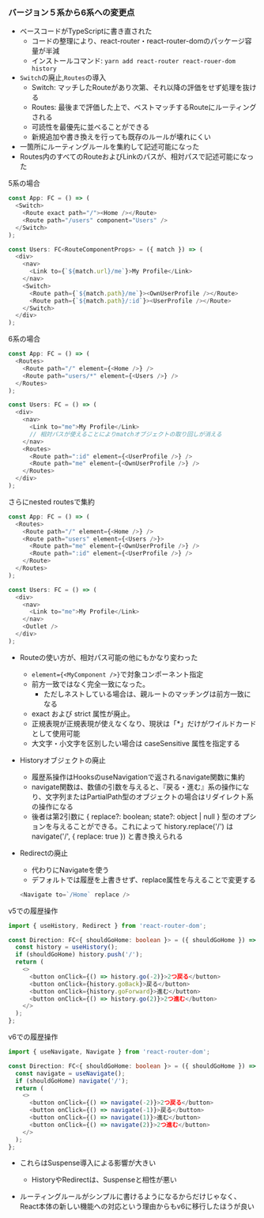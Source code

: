 ### バージョン５系から6系への変更点
* ベースコードがTypeScriptに書き直された
  * コードの整理により、react-router・react-router-domのパッケージ容量が半減
  * インストールコマンド: `yarn add react-router react-rouer-dom history`
* `Switch`の廃止,`Routes`の導入
  * Switch: マッチしたRouteがあり次第、それ以降の評価をせず処理を抜ける
  * Routes: 最後まで評価した上で、ベストマッチするRouteにルーティングされる
  * 可読性を最優先に並べることができる
  * 新規追加や書き換えを行っても既存のルールが壊れにくい
* 一箇所にルーティングルールを集約して記述可能になった
* Routes内のすべてのRouteおよびLinkのパスが、相対パスで記述可能になった

5系の場合
```ts
const App: FC = () => (
  <Switch>
    <Route exact path="/"><Home /></Route>
    <Route path="/users" component="Users" />
  </Switch>
);

const Users: FC<RouteComponentProps> = ({ match }) => (
  <div>
    <nav>
      <Link to={`${match.url}/me`}>My Profile</Link>
    </nav>
    <Switch>
      <Route path={`${match.path}/me`}><OwnUserProfile /></Route>
      <Route path={`${match.path}/:id`}><UserProfile /></Route>
    </Switch>
  </div>
);
```
6系の場合
```ts
const App: FC = () => (
  <Routes>
    <Route path="/" element={<Home />} />
    <Route path="users/*" element={<Users />} />
  </Routes>
);

const Users: FC = () => (
  <div>
    <nav>
      <Link to="me">My Profile</Link>
      // 相対パスが使えることによりmatchオブジェクトの取り回しが消える
    </nav>
    <Routes>
      <Route path=":id" element={<UserProfile />} />
      <Route path="me" element={<OwnUserProfile />} />
    </Routes>
  </div>
);
```

さらにnested routesで集約
```ts
const App: FC = () => (
  <Routes>
    <Route path="/" element={<Home />} />
    <Route path="users" element={<Users />}>
      <Route path="me" element={<OwnUserProfile />} />
      <Route path=":id" element={<UserProfile />} />
    </Route>
  </Routes>
);

const Users: FC = () => (
  <div>
    <nav>
      <Link to="me">My Profile</Link>
    </nav>
    <Outlet />
  </div>
);
```

* Routeの使い方が、相対パス可能の他にもかなり変わった
  * `element={<MyComponent />}`で対象コンポーネント指定
  * 前方一致ではなく完全一致になった。
    * ただしネストしている場合は、親ルートのマッチングは前方一致になる
  * exact および strict 属性が廃止。
  * 正規表現が正規表現が使えなくなり、現状は「*」だけがワイルドカードとして使用可能
  * 大文字・小文字を区別したい場合は caseSensitive 属性を指定する

* Historyオブジェクトの廃止
  * 履歴系操作はHooksのuseNavigationで返されるnavigate関数に集約
  * navigate関数は、数値の引数を与えると、『戻る・進む』系の操作になり、文字列またはPartialPath型のオブジェクトの場合はリダイレクト系の操作になる
  * 後者は第2引数に { replace?: boolean; state?:
object | null } 型のオプションを与えることができる。これによって history.replace('/') は
navigate('/', { replace: true }) と書き換えられる

* Redirectの廃止
  * 代わりにNavigateを使う
  * デフォルトでは履歴を上書きせず、replace属性を与えることで変更する
  ```ts
  <Navigate to=`/Home` replace />
  ```

v5での履歴操作
```ts
import { useHistory, Redirect } from 'react-router-dom';

const Direction: FC<{ shouldGoHome: boolean }> = ({ shouldGoHome }) => {
  const history = useHistory();
  if (shouldGoHome) history.push('/');
  return (
    <>
      <button onClick={() => history.go(-2)}>2つ戻る</button>
      <button onClick={history.goBack}>戻る</button>
      <button onClick={history.goForward}>進む</button>
      <button onClick={() => history.go(2)}>2つ進む</button>
    </>
  );
};
```

v6での履歴操作
```ts
import { useNavigate, Navigate } from 'react-router-dom';

const Direction: FC<{ shouldGoHome: boolean }> = ({ shouldGoHome }) => {
  const navigate = useNavigate();
  if (shouldGoHome) navigate('/');
  return (
    <>
      <button onClick={() => navigate(-2)}>2つ戻る</button>
      <button onClick={() => navigate(-1)}>戻る</button>
      <button onClick={() => navigate(1)}>進む</button>
      <button onClick={() => navigate(2)}>2つ進む</button>
    </>
  );
};
```

* これらはSuspense導入による影響が大きい
  * HistoryやRedirectは、Suspenseと相性が悪い

* ルーティングルールがシンプルに書けるようになるからだけじゃなく、React本体の新しい機能への対応という理由からもv6に移行したほうが良い

